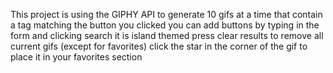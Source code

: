 This project is using the GIPHY API to generate 10 gifs at a time that contain a tag matching the button you clicked
you can add buttons by typing in the form and clicking search
it is island themed
press clear results to remove all current gifs (except for favorites)
click the star in the corner of the gif to place it in your favorites section

